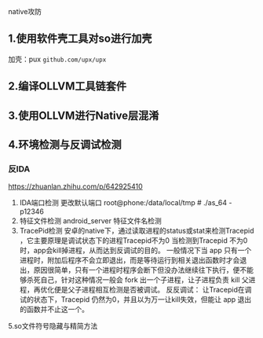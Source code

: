 native攻防
## 1.使用软件壳工具对so进行加壳
加壳：pux
`github.com/upx/upx`
## 2.编译OLLVM工具链套件
## 3.使用OLLVM进行Native层混淆
## 4.环境检测与反调试检测

### 反IDA
https://zhuanlan.zhihu.com/p/642925410
1. IDA端口检测
   更改默认端口
   root@phone:/data/local/tmp # ./as_64 -p12346
2. 特征文件检测
   android_server 特征文件名检测
3. TracePid检测
   安卓的native下，通过读取进程的status或stat来检测Tracepid ，它主要原理是调试状态下的进程Tracepid不为0
   当检测到Tracepid 不为0时，app会kill掉进程，从而达到反调试的目的。
   一般情况下当 app 只有一个进程时，附加后程序不会立即退出，而是等待运行到相关退出函数时才会退出，原因很简单，只有一个进程时程序会断下但没办法继续往下执行，便不能够杀死自己，针对这种情况一般会 fork 出一个子进程，让子进程负责 kill 父进程，再优化便是父子进程相互检测是否被调试。
反反调试：
    让Tracepid在调试的状态下，Tracepid 仍然为0，并且以为万一让kill失效，但能让 app 退出的函数并不止这一个。




5.so文件符号隐藏与精简方法
